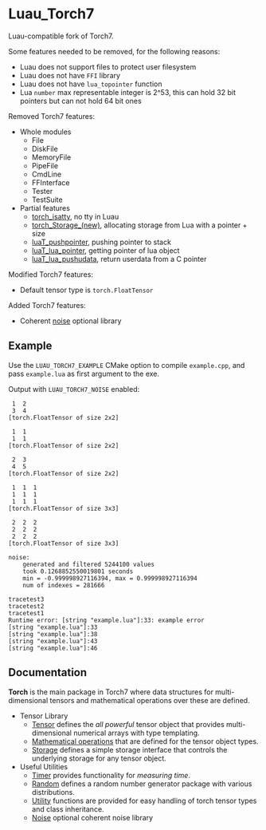 # Luau_Torch7

Luau-compatible fork of Torch7.

Some features needed to be removed, for the following reasons:
 - Luau does not support files to protect user filesystem
 - Luau does not have `FFI` library
 - Luau does not have `lua_topointer` function
 - Lua `number` max representable integer is 2^53, this can hold 32 bit pointers but can not hold 64 bit ones

Removed Torch7 features:
 - Whole modules
   - File
   - DiskFile
   - MemoryFile
   - PipeFile
   - CmdLine
   - FFInterface
   - Tester
   - TestSuite
 - Partial features
   - [torch_isatty](torch7/utils.c#L67), no tty in Luau
   - [torch_Storage_(new)](torch7/generic/Storage.c#L68), allocating storage from Lua with a pointer + size
   - [luaT_pushpointer](torch7/lib/luaT/luaT.c#L1029), pushing pointer to stack
   - [luaT_lua_pointer](torch7/lib/luaT/luaT.c#L1044), getting pointer of lua object
   - [luaT_lua_pushudata](torch7/lib/luaT/luaT.c#L946), return userdata from a C pointer

Modified Torch7 features:
 - Default tensor type is `torch.FloatTensor`

Added Torch7 features:
 - Coherent [noise](torch7_noise/noise.md) optional library

## Example

Use the `LUAU_TORCH7_EXAMPLE` CMake option to compile `example.cpp`, and pass `example.lua` as first argument to the exe.

Output with `LUAU_TORCH7_NOISE` enabled:
```
 1  2
 3  4
[torch.FloatTensor of size 2x2]

 1  1
 1  1
[torch.FloatTensor of size 2x2]

 2  3
 4  5
[torch.FloatTensor of size 2x2]

 1  1  1
 1  1  1
 1  1  1
[torch.FloatTensor of size 3x3]

 2  2  2
 2  2  2
 2  2  2
[torch.FloatTensor of size 3x3]

noise:
    generated and filtered 5244100 values
    took 0.1268852550019801 seconds
    min = -0.999998927116394, max = 0.999998927116394
    num of indexes = 281666

tracetest3
tracetest2
tracetest1
Runtime error: [string "example.lua"]:33: example error
[string "example.lua"]:33
[string "example.lua"]:38
[string "example.lua"]:43
[string "example.lua"]:46
```

## Documentation

__Torch__ is the main package in Torch7 where data
structures for multi-dimensional tensors and mathematical operations
over these are defined.

 - Tensor Library
   - [Tensor](torch7/doc/tensor.md) defines the _all powerful_ tensor object that provides multi-dimensional numerical arrays with type templating.
   - [Mathematical operations](torch7/doc/maths.md) that are defined for the tensor object types.
   - [Storage](torch7/doc/storage.md) defines a simple storage interface that controls the underlying storage for any tensor object.
 - Useful Utilities
   - [Timer](torch7/doc/timer.md) provides functionality for _measuring time_.
   - [Random](torch7/doc/random.md) defines a random number generator package with various distributions.
   - [Utility](torch7/doc/utility.md) functions are provided for easy handling of torch tensor types and class inheritance.
   - [Noise](torch7_noise/noise.md) optional coherent noise library


